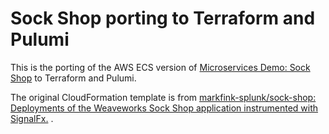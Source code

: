 # Sock Shop porting to Terraform and Pulumi

This is the porting of the AWS ECS version of [Microservices Demo: Sock Shop](https://microservices-demo.github.io/) to Terraform and Pulumi.

The original CloudFormation template is from [markfink-splunk/sock-shop: Deployments of the Weaveworks Sock Shop application instrumented with SignalFx.](https://github.com/markfink-splunk/sock-shop) .
